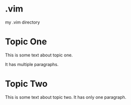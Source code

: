 # .vim
my .vim directory

Topic One
=========

This is some text about topic one.

It has multiple paragraphs.

Topic Two
=========

This is some text about topic two.  It has only one paragraph.
